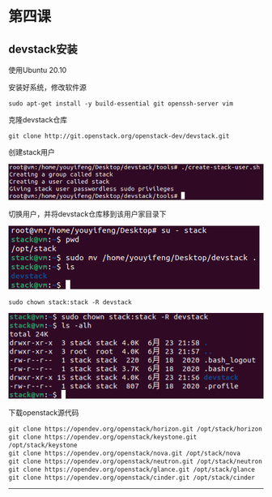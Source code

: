 # 第四课

## devstack安装

使用Ubuntu 20.10

安装好系统，修改软件源

```
sudo apt-get install -y build-essential git openssh-server vim
```

克隆devstack仓库

```
git clone http://git.openstack.org/openstack-dev/devstack.git
```

创建stack用户

![20210623_215740_58](image/20210623_215740_58.png)


切换用户，并将devstack仓库移到该用户家目录下

![20210623_215901_91](image/20210623_215901_91.png)

```
sudo chown stack:stack -R devstack
```

![20210623_215936_89](image/20210623_215936_89.png)

下载openstack源代码

```
git clone https://opendev.org/openstack/horizon.git /opt/stack/horizon
git clone https://opendev.org/openstack/keystone.git /opt/stack/keystone
git clone https://opendev.org/openstack/nova.git /opt/stack/nova
git clone https://opendev.org/openstack/neutron.git /opt/stack/neutron
git clone https://opendev.org/openstack/glance.git /opt/stack/glance
git clone https://opendev.org/openstack/cinder.git /opt/stack/cinder

```































---
